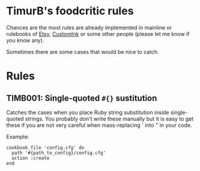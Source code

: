 # TimurB's foodcritic rules

Chances are the most rules are already implemented in mainline or rulebooks of [Etsy](https://github.com/etsy/foodcritic-rules), [CustomInk](https://github.com/customink-webops/foodcritic-rules) or some other people (please let me know if you know any).

Sometimes there are some cases that would be nice to catch.

# Rules

## TIMB001: Single-quoted `#{}` sustitution

Catches the cases when you place Ruby string substitution inside single-quoted strings.
You probably don't write these manually but it is easy to get these if you are not very careful when mass-replacing ' into " in your code.

Example:
```
cookbook_file 'config.cfg' do
  path '#{path_to_config}/config.cfg'
  action :create
end
```
